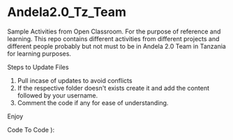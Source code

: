 # Andela2.0_Tz_Team
Sample Activities from Open Classroom. For the purpose of reference and learning.
This repo contains different activities from different projects and different people probably but not must 
to be in Andela 2.0 Team in Tanzania for learning purposes.

Steps to Update Files 
1. Pull incase of updates to avoid conflicts 
2. If the respective folder doesn't exists create it and add the content followed by your username.
3. Comment the code if any for ease of understanding. 

Enjoy

Code To Code ): 


